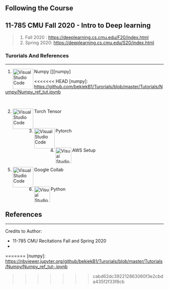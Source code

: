 ## Following the Course 
## 11-785 CMU Fall 2020 - Intro to Deep learning
> 1. Fall 2020 : https://deeplearning.cs.cmu.edu/F20/index.html
> 2. Spring 2020: https://deeplearning.cs.cmu.edu/S20/index.html


### Turorials And References
---

1. Numpy
[<img align="left" alt="Visual Studio Code" width="65px" src="https://miro.medium.com/max/760/1*00pL0zLnfI7y8d5G1aQrHA.jpeg" />][numpy]

<<<<<<< HEAD
[numpy]: https://github.com/bekiekB1/Turorials/blob/master/Tutorials/Numpy/Numpy_ref_tut.ipynb

<br />

2. Torch Tensor 
[<img align="left" alt="Visual Studio Code" width="65px" src="https://miro.medium.com/max/1034/1*JupRAYk4Q2xyEBWVV4SNyg.jpeg" />][tensor]

[tensor]: https://github.com/bekiekB1/Turorials/blob/master/Tutorials/Numpy/Numpy_ref_tut.ipynb
<br />

3.  Pytorch 
[<img align="left" alt="Visual Studio Code" width="65px" src="https://miro.medium.com/max/1200/1*jcZLpgh3gppeFFgcpFSP0w.jpeg" />][pytorch]

[pytorch]: https://github.com/bekiekB1/Turorials/blob/master/Tutorials/Numpy/Numpy_ref_tut.ipynb
<br />

4.  AWS Setup   [<img align="left" alt="Visual Studio Code" width="50px" src="https://www.invoke.cloud/img/blog/ec2_image.jpeg" />][aws]

[aws]: https://github.com/bekiekB1/Turorials/blob/master/Tutorials/Numpy/Numpy_ref_tut.ipynb
<br />

5. Google Collab   [<img align="left" alt="Visual Studio Code" width="65px" src="https://miro.medium.com/max/1400/1*7oukapIBInsovpHkQB3QZg.jpeg" />][gc]

[gc]: https://github.com/bekiekB1/Turorials/blob/master/Tutorials/Numpy/Numpy_ref_tut.ipynb
<br />

6. Python   [<img align="left" alt="Visual Studio Code" width="50px" src="https://www.python.org/static/opengraph-icon-200x200.png" />][py]

[py]: https://github.com/bekiekB1/Turorials/blob/master/Tutorials/Numpy/Numpy_ref_tut.ipynb
<br />



## References
---
Credits to Author:
- 11-785 CMU Recitations Fall and Spring 2020
-
=======
[numpy]: https://nbviewer.jupyter.org/github/bekiekB1/Turorials/blob/master/Tutorials/Numpy/Numpy_ref_tut-.ipynb
>>>>>>> cabd62dc392212863060f3e2cbda435f2f33f8cb
